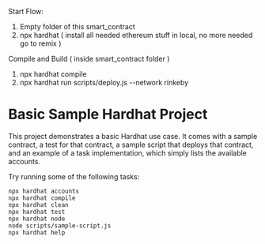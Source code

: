 Start Flow: 
1. Empty folder of this smart_contract
2. npx hardhat ( install all needed ethereum stuff in local, no more needed go to remix )

Compile and Build ( inside smart_contract folder )
1. npx hardhat compile
2. npx hardhat run scripts/deploy.js --network rinkeby 

# Basic Sample Hardhat Project

This project demonstrates a basic Hardhat use case. It comes with a sample contract, a test for that contract, a sample script that deploys that contract, and an example of a task implementation, which simply lists the available accounts.

Try running some of the following tasks:

```shell
npx hardhat accounts
npx hardhat compile
npx hardhat clean
npx hardhat test
npx hardhat node
node scripts/sample-script.js
npx hardhat help
```
